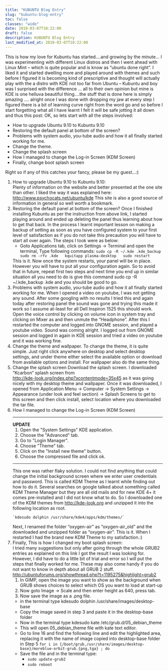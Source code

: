 ```yaml
---
title: "KUBUNTU Blog Entry"
slug: "kubuntu-blog-entry"
toc: false
classes: "wide"
date: 2010-03-07T10:22:00
draft: false
description: KUBUNTU Blog Entry
last_modified_at: 2010-03-07T10:22:00
---
```

This is how my love for Kubuntu has started....and growing by the minute...
I was experimenting with different Linux distros and then I went ahead with Linux Mint – which is quite popular and is know as “ubuntu done right”. I liked it and started dwelling more and played around with themes and such before I figured it is becoming kind of prescriptive and thought will actually play with the a distro with KDE not too far from Ubuntu – Kubuntu and boy was I surprised with the difference … all to their own opinion but mine is KDE is one helluva beautiful thing....the stuff that is done here is simply amazing …. alright once I was done with dropping my jaw at every step I figured there is a bit of learning curve right from the word go and so before I start forgetting what all I have learnt I felt it will be safe jotting it all down and thus this post:
OK, so lets start with all the steps involved:
<ul>
<li>How to upgrade Ubuntu 9.10 to Kubuntu 9.10</li>
<li>Restoring the default panel at bottom of the screen?</li>
<li>Problems with system audio, you-tube audio and how it all finally started working for me.</li>
<li>Change the theme.</li>
<li>Change the splash screen</li>
<li>How I managed to change the Log-in Screen (KDM Screen)</li>
<li>Finally, change boot splash screen</li>
</ul>
Right so if any of this catches your fancy, please be my guest...:)
<ol>
<li>
How to upgrade Ubuntu 9.10 to Kubuntu 9.10:<br>
Plenty of information on the website and better presented at the one site than other. I liked the way it was explained here:
<a href="http://www.psychocats.net/ubuntu/kde">http://www.psychocats.net/ubuntu/kde</a>
This site is also a good source of information in general so well worth a bookmark.
</li>
<li>
Restoring the default panel at bottom of the screen?
Once I finished installing Kubuntu as per the instruction from above link, I started playing around and ended up deleting the panel thus learning about how to get that back. In the process I learnt important lesson on making a backup of setting as soon as you have configured system to your first level of satisfaction as if you do not take this precaution you will have to start all over again.
The steps I took were as below:
<ul>
<li>
Goto Applications tab, click on Settings → Terminal and open the terminal, Type following commands:
<code>sudo cp -R ~/.kde .kde_backup   sudo rm -rfv .kde   kquitapp plasma-desktop   sudo restart</code>
</li>
</ul>
This is it.
Now once the system restarts, your panel will be in place. However you will have to put all your configuration again. So to avoid that in future, repeat first two steps and next time you end up in similar situation all you need to do is give this command sudo cp -R ~/.kde_backup .kde and you should be good to go.
</li>
<li>
Problems with system audio, you-tube audio and how it all finally started working for me.
When I opened a video on youtube, I was not getting any sound. After some googling with no results I tried this and again today after restoring panel the sound was gone and trying this made it work so I assume at-least for all Dell Inspiron 1525 this should work.
Open the voice control by clicking on volume icon in system tray and clicking on Mixer as and then unmute the “Headphone”.
After this I restarted the computer and logged into GNOME session, and played a youtube video. Sound was coming alright. I logged out from GNOME session and logged in again in KDE session and tried a video on youtube and it was working fine.
</li>
<li>
Change the theme and wallpaper.
To change the theme, it is quite simple. Just right click anywhere on desktop and select desktop settings, and under theme either select the available option or download from available options and install. For wallpaper also do the same thing.
</li>
<li>
Change the splash screen
Download the splash screen. I downloaded “Kcarbon” splash screen from<br>
<a href="http://kde-look.org/index.php?xcontentmode=35x45">http://kde-look.org/index.php?xcontentmode=35x45</a> as it was going nicely with my desktop theme and wallpaper.
Once it was downloaded, I opened from Application Menu → Computer → System Settings → Appearance (under look and feel section) → Splash Screens to get to this screen and then click install, select location where you downloaded the tar file.
</li>
<li>
How I managed to change the Log-in Screen (KDM Screen)
<hr>
<strong>UPDATE</strong>
<ol>
<li>Open the &quot;System Settings&quot; KDE application.</li>
<li>Choose the &quot;Advanced&quot; tab.</li>
<li>Go to &quot;Login Manager&quot;.</li>
<li>Choose &quot;Theme&quot; tab.</li>
<li>Click on the &quot;Install new theme&quot; button.</li>
<li>Choose the compressed file and click ok.</li>
</ol>
<hr>
This one was rather flaky solution. I could not find anything that could change the initial background screen where we enter user credentials and password. This is called KDM Theme as I learnt while finding out how to do it. Several searches on google talked about something called KDM Theme Manager but they are all old mails and for new KDE 4+ it comes pre-installed and I did not know what to do.
So I downloaded one of the KDM themes from <a href="http://kde-look.org">http://kde-look.org</a> and unzipped it into the following location as root.
<pre><code>`kdesudo dolphin /usr/share/kde4/apps/kdm/themes/`
</code></pre>
Next, I renamed the folder “oxygen-air” as “oxygen-air_old” and the downloaded and unzipped folder as “oxygen-air”.
This is it. When I restarted I had the brand new KDM Theme to my satisfaction.:)
</li>
<li>
Finally, This is how I changed my boot splash screen:<br>
I tried many suggestions but only after going through the whole GRUB2 entries as explained on this link I got the result I was looking for. However, I did have to do a little bit of trial and error so I will put the steps that finally worked for me. These may also come handy if you do not want to know in depth about all GRUB 2 stuff.
<a href="http://ubuntuforums.org/showthread.php?t=1195275&amp;highlight=grub2">http://ubuntuforums.org/showthread.php?t=1195275&amp;highlight=grub2</a>
<ol>
<li>In GIMP, open the image you want to show as the background when GRUB shows choices to select which OS you want to load at start-up</li>
<li>Now goto Image -&gt; Scale and then enter height as 640, press tab.</li>
<li>Now save the image as a .png file.</li>
</ol>
<ul>
<li>
in the terminal type kdesudo dolphin /usr/share/images/desktop-base
</li>
<li>
Copy the image saved in step 3 and paste it in the desktop-base folder
</li>
<li>
Now in the terminal type kdesudo kate /etc/grub.d/05_debian_theme
</li>
<li>
This will open 05_debian_theme file with kate text editor.
</li>
<li>
Go to line 16 and find the following line and edit the highlighted area, replacing it with the name of image copied into desktop-base folder in Step 5 <code>for i in {/boot/grub,/usr/share/images/desktop-base}/moreblue-orbit-grub.{png,tga} ; do</code>
</li>
<li>
Save the file and in the terminal type:
<ul>
<li><code>sudo update-grub2</code></li>
<li><code>sudo reboot</code></li>
</ul>
</li>
</ul>
</li>
</ol>
